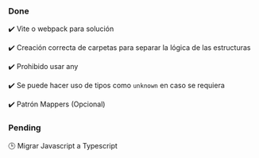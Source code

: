 ### Done
✔️ Vite o webpack para solución

✔️ Creación correcta de carpetas para separar la lógica de las estructuras

✔️ Prohibido usar any

✔️ Se puede hacer uso de tipos como `unknown` en caso se requiera

✔️ Patrón Mappers (Opcional)

### Pending
🕒 Migrar Javascript a Typescript


